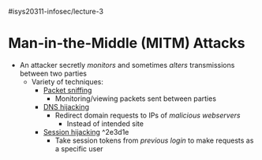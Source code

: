 #isys20311-infosec/lecture-3 
# Man-in-the-Middle (MITM) Attacks

- An attacker secretly *monitors* and sometimes *alters* transmissions between two parties
	- Variety of techniques:
		- [Packet sniffing](https://en.wikipedia.org/wiki/Packet_analyzer)
			- Monitoring/viewing packets sent between parties
		- [DNS hijacking](https://en.wikipedia.org/wiki/DNS_hijacking)
			- Redirect domain requests to IPs of *malicious webservers*
				- Instead of intended site
		- [Session hijacking](https://en.wikipedia.org/wiki/Session_hijacking) ^2e3d1e
			- Take session tokens from *previous login* to make requests as a specific user